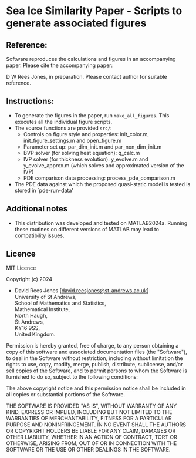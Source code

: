 # Sea Ice Similarity Paper - Scripts to generate associated figures

## Reference: 
Software reproduces the calculations and figures in an accompanying paper. Please cite the accompanying paper: 

D W Rees Jones, in preparation. Please contact author for suitable reference. 

## Instructions:
* To generate the figures in the paper, run `make_all_figures`. This executes all the individual figure scripts. 
* The source functions are provided `src/`:
  * Controls on figure style and properties: init_color.m, init_figure_settings.m and open_figure.m
  * Parameter set up: par_dim_init.m and par_non_dim_init.m
  * BVP solver (for solving heat equation): q_calc.m
  * IVP solver (for thickness evolution): y_evolve.m and y_evolve_approx.m (which solves and approximated version of the IVP)
  * PDE comparison data processing: process_pde_comparison.m
* The PDE data against which the proposed quasi-static model is tested is stored in `pde-run-data'

## Additional notes 
* This distribution was developed and tested on MATLAB2024a. 
Running these routines on different versions of MATLAB may lead to compatibility issues.

## Licence 

MIT Licence

Copyright (c) 2024

* David Rees Jones [david.reesjones@st-andrews.ac.uk]   
University of St Andrews,    
School of Mathematics and Statistics,   
Mathematical Institute,   
North Haugh,   
St Andrews,   
KY16 9SS,  
United Kingdom.     

Permission is hereby granted, free of charge, to any person obtaining a copy
of this software and associated documentation files (the "Software"), to deal
in the Software without restriction, including without limitation the rights
to use, copy, modify, merge, publish, distribute, sublicense, and/or sell
copies of the Software, and to permit persons to whom the Software is
furnished to do so, subject to the following conditions:

The above copyright notice and this permission notice shall be included in all
copies or substantial portions of the Software.

THE SOFTWARE IS PROVIDED "AS IS", WITHOUT WARRANTY OF ANY KIND, EXPRESS OR
IMPLIED, INCLUDING BUT NOT LIMITED TO THE WARRANTIES OF MERCHANTABILITY,
FITNESS FOR A PARTICULAR PURPOSE AND NONINFRINGEMENT. IN NO EVENT SHALL THE
AUTHORS OR COPYRIGHT HOLDERS BE LIABLE FOR ANY CLAIM, DAMAGES OR OTHER
LIABILITY, WHETHER IN AN ACTION OF CONTRACT, TORT OR OTHERWISE, ARISING FROM,
OUT OF OR IN CONNECTION WITH THE SOFTWARE OR THE USE OR OTHER DEALINGS IN THE
SOFTWARE.
